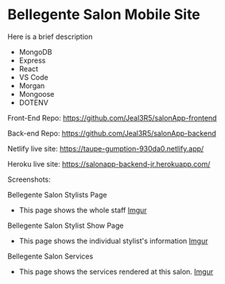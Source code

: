 # Bellegente Salon Mobile Site

Here is a brief description

- MongoDB
- Express
- React
- VS Code
- Morgan
- Mongoose
- DOTENV

Front-End Repo: https://github.com/Jeal3R5/salonApp-frontend 

Back-end Repo: https://github.com/Jeal3R5/salonApp-backend 

Netlify live site: https://taupe-gumption-930da0.netlify.app/

Heroku live site: https://salonapp-backend-jr.herokuapp.com/

Screenshots:

Bellegente Salon Stylists Page
* This page shows the whole staff
[Imgur](https://i.imgur.com/nIKB8VK.png)

Bellegente Salon Stylist Show Page
   * This page shows the individual stylist's information 
[Imgur](https://i.imgur.com/RY0RhR7.png)

Bellegente Salon Services
* This page shows the services rendered at this salon.
[Imgur](https://i.imgur.com/qgyTIBP.png)


